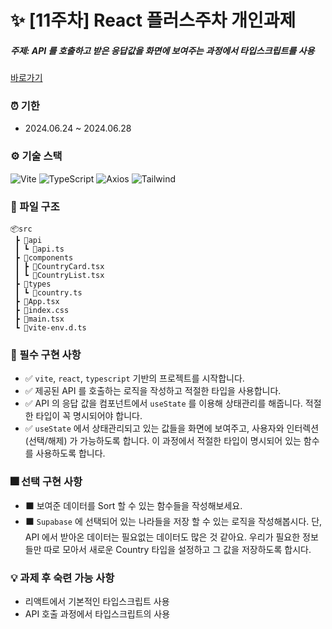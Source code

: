 # ✨ [11주차] React 플러스주차 개인과제

##### 주제: API 를 호출하고 받은 응답값을 화면에 보여주는 과정에서 타입스크립트를 사용

[바로가기](https://week10-ts-country.vercel.app/)

### ⏰ 기한

- 2024.06.24 ~ 2024.06.28

### ⚙️ 기술 스택

<p>
  <img alt="Vite" src ="https://img.shields.io/badge/Vite-646CFF.svg?&style=flat-square&logo=VITE&logoColor=white"/>
  <img alt="TypeScript" src ="https://img.shields.io/badge/TypeScript-3178C6.svg?&style=flat-square&logo=TYPESCRIPT&logoColor=white"/>
  <img alt="Axios" src ="https://img.shields.io/badge/Axios-5A29E4.svg?&style=flat-square&logo=AXIOS&logoColor=white"/>
  <img alt="Tailwind" src ="https://img.shields.io/badge/TailwindCSS-646CFF.svg?&style=flat-square&logo=TAILWINDCSS&logoColor=white"/>
</p>

### 📁 파일 구조

```
📦src
 ┣ 📂api
 ┃ ┗ 📜api.ts
 ┣ 📂components
 ┃ ┣ 📜CountryCard.tsx
 ┃ ┗ 📜CountryList.tsx
 ┣ 📂types
 ┃ ┗ 📜country.ts
 ┣ 📜App.tsx
 ┣ 📜index.css
 ┣ 📜main.tsx
 ┗ 📜vite-env.d.ts
```

### 🎇 필수 구현 사항

- ✅ `vite`, `react`, `typescript` 기반의 프로젝트를 시작합니다.
- ✅ 제공된 API 를 호출하는 로직을 작성하고 적절한 타입을 사용합니다.
- ✅ API 의 응답 값을 컴포넌트에서 `useState` 를 이용해 상태관리를 해줍니다.
  적절한 타입이 꼭 명시되어야 합니다.
- ✅ `useState` 에서 상태관리되고 있는 값들을 화면에 보여주고, 사용자와 인터렉션 (선택/해제) 가 가능하도록 합니다.
  이 과정에서 적절한 타입이 명시되어 있는 함수를 사용하도록 합니다.

### 🎆 선택 구현 사항

- ⬛ 보여준 데이터를 Sort 할 수 있는 함수들을 작성해보세요.
- ⬛ `Supabase` 에 선택되어 있는 나라들을 저장 할 수 있는 로직을 작성해봅시다.
  단, API 에서 받아온 데이터는 필요없는 데이터도 많은 것 같아요.
  우리가 필요한 정보들만 따로 모아서 새로운 Country 타입을 설정하고 그 값을 저장하도록 합시다.

### 💡 과제 후 숙련 가능 사항

- 리액트에서 기본적인 타입스크립트 사용
- API 호출 과정에서 타입스크립트의 사용
